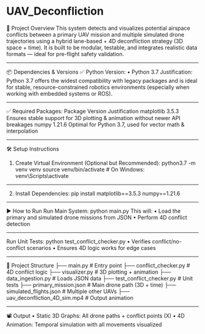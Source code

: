 # UAV_Deconfliction
🚀 Project Overview
This system detects and visualizes potential airspace conflicts between a primary UAV mission and multiple simulated drone trajectories using a hybrid lane-based + 4D deconfliction strategy (3D space + time).
It is built to be modular, testable, and integrates realistic data formats — ideal for pre-flight safety validation.
________________________________________
📦 Dependencies & Versions
✅ Python Version:
•	Python 3.7
Justification: Python 3.7 offers the widest compatibility with legacy packages and is ideal for stable, resource-constrained robotics environments (especially when working with embedded systems or ROS).
________________________________________
✅ Required Packages:
Package	Version	Justification
matplotlib	3.5.3	Ensures stable support for 3D plotting & animation without newer API breakages
numpy	1.21.6	Optimal for Python 3.7, used for vector math & interpolation
________________________________________
🛠️ Setup Instructions
1. Create Virtual Environment (Optional but Recommended):
python3.7 -m venv venv
source venv/bin/activate        # On Windows: venv\Scripts\activate
________________________________________
2. Install Dependencies:
pip install matplotlib==3.5.3 numpy==1.21.6 
________________________________________
▶️ How to Run
Run Main System:
python main.py
This will:
•	Load the primary and simulated drone missions from JSON
•	Perform 4D conflict detection
________________________________________
Run Unit Tests:
python test_conflict_checker.py
•	Verifies conflict/no-conflict scenarios
•	Ensures 4D logic works for edge cases
________________________________________
📁 Project Structure
├── main.py                        # Entry point
├── conflict_checker.py           # 4D conflict logic
├── visualizer.py                 # 3D plotting + animation
├── data_ingestion.py             # Loads JSON data
├── test_conflict_checker.py      # Unit tests
├── primary_mission.json          # Main drone path (3D + time)
├── simulated_flights.json        # Multiple other UAVs
├── uav_deconfliction_4D_sim.mp4  # Output animation
________________________________________
📽 Output
•	Static 3D Graphs: All drone paths + conflict points (X)
•	4D Animation: Temporal simulation with all movements visualized
